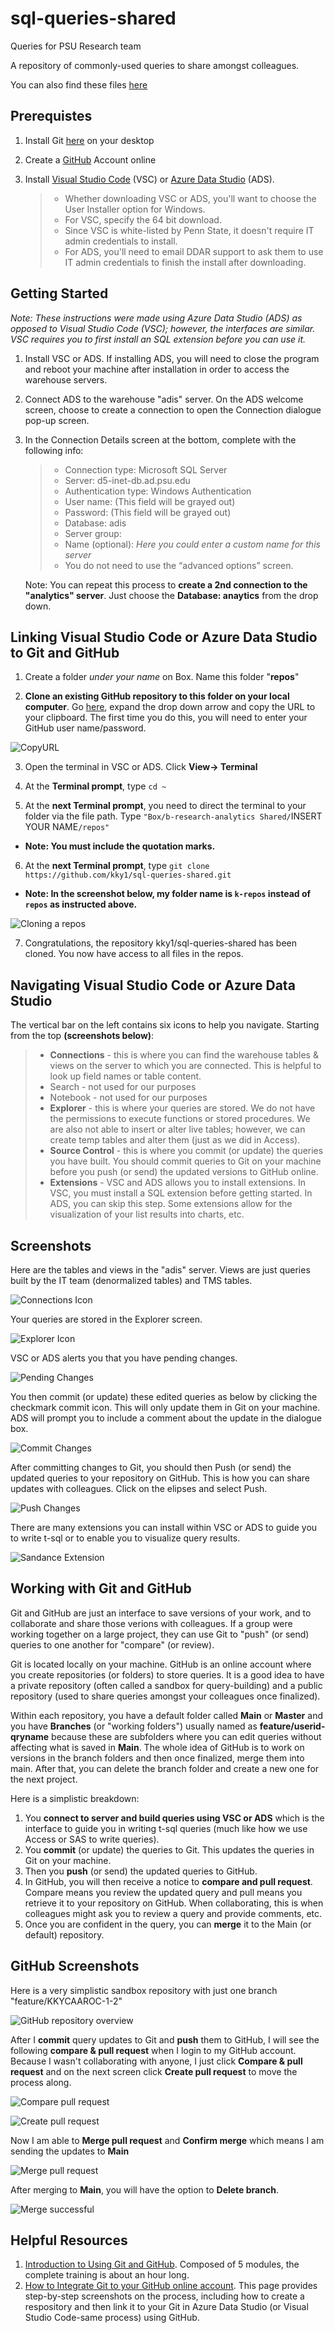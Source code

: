 # sql-queries-shared
Queries for PSU Research team

A repository of commonly-used queries to share amongst colleagues.

You can also find these files [here](https://psu.app.box.com/folder/128933181789)

## Prerequistes
1. Install Git [here](https://git-scm.com/book/en/v2/Getting-Started-Installing-Git) on your desktop
2. Create a [GitHub](https://github.com/) Account online
3. Install [Visual Studio Code](https://code.visualstudio.com/download) (VSC) or [Azure Data Studio](https://docs.microsoft.com/en-us/sql/azure-data-studio/download-azure-data-studio?view=sql-server-ver15) (ADS).

    >* Whether downloading VSC or ADS, you'll want to choose the User Installer option for Windows.
    >* For VSC, specify the 64 bit download.
    >* Since VSC is white-listed by Penn State, it doesn't require IT admin credentials to install.
    >* For ADS, you'll need to email DDAR support to ask them to use IT admin credentials to finish the install after downloading.

## Getting Started
*Note: These instructions were made using Azure Data Studio (ADS) as opposed to Visual Studio Code (VSC); however, the interfaces are similar. VSC requires you to first install an SQL extension before you can use it.* 
1. Install VSC or ADS. If installing ADS, you will need to close the program and reboot your machine after installation in order to access the warehouse servers.
2. Connect ADS to the warehouse "adis" server. On the ADS welcome screen, choose to create a connection to open the Connection dialogue pop-up screen. 
3. In the Connection Details screen at the bottom, complete with the following info:

    >* Connection type: Microsoft SQL Server
    >* Server: d5-inet-db.ad.psu.edu
    >* Authentication type: Windows Authentication
    >* User name: (This field will be grayed out)
    >* Password: (This field will be grayed out)
    >* Database: adis
    >* Server group: <Default>
    >* Name (optional): *Here you could enter a custom name for this server*
    >* You do not need to use the “advanced options” screen.

    Note: You can repeat this process to **create a 2nd connection to the "analytics" server**. Just choose the **Database: anaytics** from the drop down.

## Linking Visual Studio Code or Azure Data Studio to Git and GitHub
1. Create a folder *under your name* on Box. Name this folder "**repos**"

2. **Clone an existing GitHub repository to this folder on your local computer**. Go [here](https://github.com/kky1/sql-queries-shared), expand the drop down arrow and copy the URL to your clipboard. The first time you do this, you will need to enter your GitHub user name/password.

![CopyURL](https://github.com/kky1/sql-queries-shared/blob/main/screenshots/ADS%20navigation19.JPG)

3. Open the terminal in VSC or ADS. Click **View-> Terminal**

4. At the **Terminal prompt**, type `cd ~`

5. At the **next Terminal prompt**, you need to direct the terminal to your folder via the file path. Type `"Box/b-research-analytics Shared/`INSERT YOUR NAME`/repos"` 
- **Note: You must include the quotation marks.**

6. At the **next Terminal prompt**, type `git clone https://github.com/kky1/sql-queries-shared.git`
- **Note: In the screenshot below, my folder name is `k-repos` instead of `repos` as instructed above.**

![Cloning a repos](https://github.com/kky1/sql-queries-shared/blob/main/screenshots/ADS%20navigation20.JPG)

7. Congratulations, the repository kky1/sql-queries-shared has been cloned. You now have access to all files in the repos.

## Navigating Visual Studio Code or Azure Data Studio
The vertical bar on the left contains six icons to help you navigate. Starting from the top **(screenshots below)**:

 >* **Connections** - this is where you can find the warehouse tables & views on the server to which you are connected. This is helpful to look up field names or table content.
 >* Search - not used for our purposes
 >* Notebook - not used for our purposes
 >* **Explorer** - this is where your queries are stored. We do not have the permissions to execute functions or stored procedures. We are also not able to insert or alter live tables; however, we can create temp tables and alter them (just as we did in Access).
 >* **Source Control** - this is where you commit (or update) the queries you have built. You should commit queries to Git on your machine before you push (or send) the updated versions to GitHub online.
  >* **Extensions** - VSC and ADS allows you to install extensions. In VSC, you must install a SQL extension before getting started. In ADS, you can skip this step. Some extensions allow for the visualization of your list results into charts, etc.

## Screenshots
Here are the tables and views in the "adis" server. Views are just queries built by the IT team (denormalized tables) and TMS tables.

![Connections Icon](https://github.com/kky1/sql-queries-shared/blob/main/screenshots/ADS%20navigation.JPG)

Your queries are stored in the Explorer screen.

![Explorer Icon](https://github.com/kky1/sql-queries-shared/blob/main/screenshots/ADS%20navigation2.JPG)

VSC or ADS alerts you that you have pending changes. 

![Pending Changes](https://github.com/kky1/sql-queries-shared/blob/main/screenshots/ADS%20navigation3.JPG)

You then commit (or update) these edited queries as below by clicking the checkmark commit icon. This will only update them in Git on your machine. ADS will prompt you to include a comment about the update in the dialogue box.

![Commit Changes](https://github.com/kky1/sql-queries-shared/blob/main/screenshots/ADS%20navigation5.JPG)

After committing changes to Git, you should then Push (or send) the updated queries to your repository on GitHub. This is how you can share updates with colleagues. Click on the elipses and select Push.

![Push Changes](https://github.com/kky1/sql-queries-shared/blob/main/screenshots/ADS%20navigation6.JPG) 

There are many extensions you can install within VSC or ADS to guide you to write t-sql or to enable you to visualize query results.

![Sandance Extension](https://github.com/kky1/sql-queries-shared/blob/main/screenshots/ADS%20navigation7.JPG)

## Working with Git and GitHub
Git and GitHub are just an interface to save versions of your work, and to collaborate and share those verions with colleagues. If a group were working together on a large project, they can use Git to "push" (or send) queries to one another for "compare" (or review). 

Git is located locally on your machine. GitHub is an online account where you create repositories (or folders) to store queries. It is a good idea to have a private repository (often called a sandbox for query-building) and a public repository (used to share queries amongst your colleagues once finalized). 

Within each repository, you have a default folder called **Main** or **Master** and you have **Branches** (or "working folders") usually named as **feature/userid-qryname** because these are subfolders where you can edit queries without affecting what is saved in **Main**. The whole idea of GitHub is to work on versions in the branch folders and then once finalized, merge them into main. After that, you can delete the branch folder and create a new one for the next project.

Here is a simplistic breakdown:
1. You **connect to server and build queries using VSC or ADS** which is the interface to guide you in writing t-sql queries (much like how we use Access or SAS to write queries). 
2. You **commit** (or update) the queries to Git. This updates the queries in Git on your machine.
3. Then you **push** (or send) the updated queries to GitHub. 
4. In GitHub, you will then receive a notice to **compare and pull request**. Compare means you review the updated query and pull means you retrieve it to your repository on GitHub. When collaborating, this is when colleagues might ask you to review a query and provide comments, etc.
5. Once you are confident in the query, you can **merge** it to the Main (or default) repository. 

## GitHub Screenshots
Here is a very simplistic sandbox repository with just one branch "feature/KKYCAAROC-1-2" 

![GitHub repository overview](https://github.com/kky1/sql-queries-shared/blob/main/screenshots/ADS%20navigation11.JPG)

After I **commit** query updates to Git and **push** them to GitHub, I will see the following **compare & pull request** when I login to my GitHub account. Because I wasn't collaborating with anyone, I just click **Compare & pull request**  and on the next screen click **Create pull request** to move the process along.

![Compare pull request](https://github.com/kky1/sql-queries-shared/blob/main/screenshots/ADS%20navigation8.JPG)

![Create pull request](https://github.com/kky1/sql-queries-shared/blob/main/screenshots/ADS%20navigation9.JPG)

Now I am able to **Merge pull request** and **Confirm merge** which means I am sending the updates to **Main** 

![Merge pull request](https://github.com/kky1/sql-queries-shared/blob/main/screenshots/ADS%20navigation10.JPG)

After merging to **Main**, you will have the option to **Delete branch**.

![Merge successful](https://github.com/kky1/sql-queries-shared/blob/main/screenshots/ADS%20navigation12.JPG)

## Helpful Resources

1. [Introduction to Using Git and GitHub](https://docs.microsoft.com/en-us/learn/modules/introduction-to-github/). Composed of 5 modules, the complete training is about an hour long. 
2. [How to Integrate Git to your GitHub online account](https://www.sqlshack.com/integrating-azure-data-studio-with-git-and-github/). This page provides step-by-step screenshots on the process, including how to create a respository and then link it to your Git in Azure Data Studio (or Visual Studio Code-same process) using GitHub.